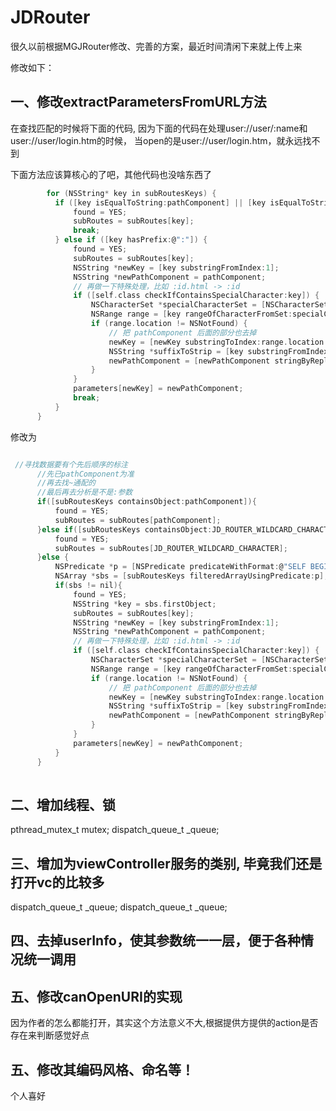 # JDRouter

很久以前根据MGJRouter修改、完善的方案，最近时间清闲下来就上传上来

修改如下：

## 一、修改extractParametersFromURL方法
  在查找匹配的时候将下面的代码,
  因为下面的代码在处理user://user/:name和user://user/login.htm的时候，
  当open的是user://user/login.htm，就永远找不到
  
  下面方法应该算核心的了吧，其他代码也没啥东西了
  ```c
          for (NSString* key in subRoutesKeys) {
            if ([key isEqualToString:pathComponent] || [key isEqualToString:MGJ_ROUTER_WILDCARD_CHARACTER]) {
                found = YES;
                subRoutes = subRoutes[key];
                break;
            } else if ([key hasPrefix:@":"]) {
                found = YES;
                subRoutes = subRoutes[key];
                NSString *newKey = [key substringFromIndex:1];
                NSString *newPathComponent = pathComponent;
                // 再做一下特殊处理，比如 :id.html -> :id
                if ([self.class checkIfContainsSpecialCharacter:key]) {
                    NSCharacterSet *specialCharacterSet = [NSCharacterSet characterSetWithCharactersInString:specialCharacters];
                    NSRange range = [key rangeOfCharacterFromSet:specialCharacterSet];
                    if (range.location != NSNotFound) {
                        // 把 pathComponent 后面的部分也去掉
                        newKey = [newKey substringToIndex:range.location - 1];
                        NSString *suffixToStrip = [key substringFromIndex:range.location];
                        newPathComponent = [newPathComponent stringByReplacingOccurrencesOfString:suffixToStrip withString:@""];
                    }
                }
                parameters[newKey] = newPathComponent;
                break;
            }
        }

  ```
  修改为
  
  ```c
  
   //寻找数据要有个先后顺序的标注
        //先已pathComponent为准
        //再去找~通配的
        //最后再去分析是不是:参数
        if([subRoutesKeys containsObject:pathComponent]){
            found = YES;
            subRoutes = subRoutes[pathComponent];
        }else if([subRoutesKeys containsObject:JD_ROUTER_WILDCARD_CHARACTER]){
            found = YES;
            subRoutes = subRoutes[JD_ROUTER_WILDCARD_CHARACTER];
        }else {
            NSPredicate *p = [NSPredicate predicateWithFormat:@"SELF BEGINSWITH ':'"];//以:打头的p
            NSArray *sbs = [subRoutesKeys filteredArrayUsingPredicate:p];
            if(sbs != nil){
                found = YES;
                NSString *key = sbs.firstObject;
                subRoutes = subRoutes[key];
                NSString *newKey = [key substringFromIndex:1];
                NSString *newPathComponent = pathComponent;
                // 再做一下特殊处理，比如 :id.html -> :id
                if ([self.class checkIfContainsSpecialCharacter:key]) {
                    NSCharacterSet *specialCharacterSet = [NSCharacterSet characterSetWithCharactersInString:specialCharacters];
                    NSRange range = [key rangeOfCharacterFromSet:specialCharacterSet];
                    if (range.location != NSNotFound) {
                        // 把 pathComponent 后面的部分也去掉
                        newKey = [newKey substringToIndex:range.location - 1];
                        NSString *suffixToStrip = [key substringFromIndex:range.location];
                        newPathComponent = [newPathComponent stringByReplacingOccurrencesOfString:suffixToStrip withString:@""];
                    }
                }
                parameters[newKey] = newPathComponent;
            }
        }
        
  ```
  
## 二、增加线程、锁

 pthread_mutex_t mutex;
 dispatch_queue_t _queue;
 
## 三、增加为viewController服务的类别, 毕竟我们还是打开vc的比较多

 dispatch_queue_t _queue;
 dispatch_queue_t _queue;

## 四、去掉userInfo，使其参数统一一层，便于各种情况统一调用

## 五、修改canOpenURI的实现
因为作者的怎么都能打开，其实这个方法意义不大,根据提供方提供的action是否存在来判断感觉好点

## 五、修改其编码风格、命名等！
个人喜好
